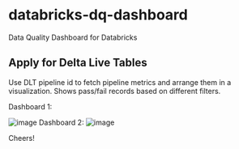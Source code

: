 # databricks-dq-dashboard
Data Quality Dashboard for Databricks

Apply for Delta Live Tables
----------------------------
Use DLT pipeline id to fetch pipeline metrics and arrange them in a visualization. Shows pass/fail records based on different filters.

Dashboard 1:

![image](https://github.com/hiran-amarathunga/databricks-dq-dashboard/assets/109261990/4173fd98-8ee9-4bf2-a86d-905f5f1d2223)
Dashboard 2:
![image](https://github.com/hiran-amarathunga/databricks-dq-dashboard/assets/109261990/513ea2de-ecf6-48bd-b6d9-d4e4e1c803bd)

Cheers!
